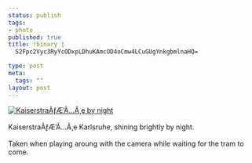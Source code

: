 ```yaml
--- 
status: publish
tags: 
- photo
published: true
title: !binary |
  S2Fpc2Vyc3RyYcODxpLDhuKAmcOD4oCmw4LCuGUgYnkgbmlnaHQ=

type: post
meta: 
  tags: ""
layout: post
---
```

<a href="http://www.flickr.com/photos/freeed/24120803/"><img src="http://photos22.flickr.com/24120803_5397600a3d.jpg" alt="KaiserstraÃƒÆ’Ã…Â¸e by night" /></a><br />
<br />
KaiserstraÃƒÆ’Ã…Â¸e Karlsruhe, shining brightly by night.<br />
<br />
Taken when playing aroung with the camera while waiting for the tram to come.
